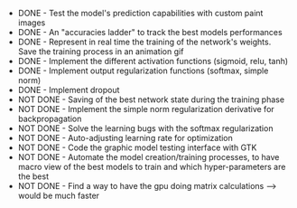 * DONE - Test the model's prediction capabilities with custom paint images 
* DONE - An "accuracies ladder" to track the best models performances
* DONE - Represent in real time the training of the network's weights. Save the training process in an animation gif
* DONE - Implement the different activation functions (sigmoid, relu, tanh)
* DONE - Implement output regularization functions (softmax, simple norm)
* DONE - Implement dropout
* NOT DONE - Saving of the best network state during the training phase
* NOT DONE - Implement the simple norm regularization derivative for backpropagation
* NOT DONE - Solve the learning bugs with the softmax regularization
* NOT DONE - Auto-adjusting learning rate for optimization
* NOT DONE - Code the graphic model testing interface with GTK
* NOT DONE - Automate the model creation/training processes, to have macro view of the best models to train and which hyper-parameters are the best
* NOT DONE - Find a way to have the gpu doing matrix calculations --> would be much faster

